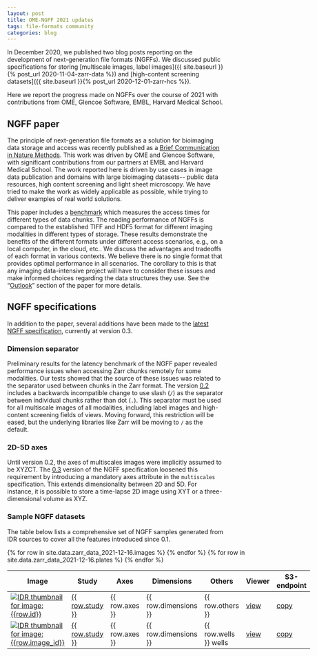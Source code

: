 ```yaml
---
layout: post
title: OME-NGFF 2021 updates
tags: file-formats community
categories: blog
---
```


In December 2020, we published two blog posts reporting on the development of
next-generation file formats (NGFFs). We discussed public specifications for
storing [multiscale images, label images]({{ site.baseurl }}{% post_url 2020-11-04-zarr-data %})
and [high-content screening datasets]({{ site.baseurl }}{% post_url 2020-12-01-zarr-hcs %}).

Here we report the progress made on NGFFs over the course of 2021 with contributions from OME, Glencoe Software, EMBL, Harvard Medical School.


## NGFF paper

The principle of next-generation file formats as a solution for bioimaging
data storage and access was recently published as a
[Brief Communication in Nature Methods](https://www.nature.com/articles/s41592-021-01326-w).
This work was driven by OME and Glencoe Software, with significant
contributions from our partners at EMBL and Harvard Medical School. The work
reported here is driven by use cases in image data publication and domains
with large bioimaging datasets-- public data resources, high content screening
and light sheet microscopy. We have tried to make the work as widely
applicable as possible, while trying to deliver examples of real world
solutions.

This paper includes a
[benchmark](https://github.com/ome/bioimage-latency-benchmark) which measures
the access times for different types of  data chunks. The reading performance
of NGFFs is compared to the established TIFF and HDF5 format for different
imaging modalities in different types of storage. These results demonstrate
the benefits of the different formats under different access scenarios, e.g.,
on a local computer, in the cloud, etc..  We discuss the advantages and
tradeoffs of each format in various contexts.  We believe there is no single
format that provides optimal performance in all scenarios. The corollary to
this is that any imaging data-intensive project will have to consider these
issues and make informed choices regarding the data structures they use. See
the “[Outlook](https://www.nature.com/articles/s41592-021-01326-w#Sec4)”
section of the paper for more details.

## NGFF specifications

In addition to the paper, several additions have been made to the
[latest NGFF specification](https://ngff.openmicroscopy.org/latest/), currently at version 0.3.

### Dimension separator

Preliminary results for the latency benchmark of the NGFF paper revealed
performance issues when accessing Zarr chunks remotely for some modalities.
Our tests showed that the source of these issues was related to the separator
used between chunks in the Zarr format. The version
[0.2](https://ngff.openmicroscopy.org/0.2) includes a backwards incompatible
change to use slash (`/`) as the separator between individual chunks rather
than dot (`.`). This separator must be used for all multiscale images of all
modalities, including label images and high-content screening fields of views.
Moving forward, this restriction will be eased, but the underlying libraries
like Zarr will be moving to `/` as the default.

### 2D-5D axes

Until version 0.2, the axes of multiscales images were implicitly assumed to
be XYZCT. The [0.3](https://ngff.openmicroscopy.org/0.3/) version of the NGFF
specification loosened this requirement by introducing a mandatory axes
attribute in the `multiscales` specification. This extends  dimensionality
between 2D and 5D. For instance, it is possible to store a time-lapse 2D image
using XYT or a three-dimensional volume as XYZ.

### Sample NGFF datasets

The table below lists a comprehensive set of NGFF samples generated from IDR sources to cover all the features introduced since 0.1.

<div class="row">
    <div class="small-12 small-centered medium-12 medium-centered columns">
        <div class="row horizontal">
            <table>
                <thead>
                    <th>Image</th>
                    <th>Study</th>
                    <th>Axes</th>
                    <th>Dimensions</th>
                    <th>Others</th>
                    <th title="View the data in vizarr">Viewer</th>
                    <th title="Link to the data in OME-Zarr format (not for viewing!)">S3-endpoint</th>
                </thead>
                <tbody>
                {% for row in site.data.zarr_data_2021-12-16.images %}
                    <tr>
                        <td>
                            <a href="https://idr.openmicroscopy.org/webclient/?show=image-{{ row.id }}">
                                <img alt="IDR thumbnail for image:{{row.id}}"  style="margin:0" src="https://idr.openmicroscopy.org/webclient/render_thumbnail/{{row.id}}/"/>
                            </a>
                        </td>
                        <td>
                            <a title="Study {{ row.study }} in IDR" href="https://idr.openmicroscopy.org/search/?query=Name:{{ row.study }}">{{ row.study }}</a>
                        </td>
                        <td>{{ row.axes }}</td>
                        <td>{{ row.dimensions }}</td>
                        <td>{{ row.others }}</td>
                        <td>
                            <a title="Open in viewer above" target='vizarr' href="https://hms-dbmi.github.io/vizarr/?source=https://uk1s3.embassy.ebi.ac.uk/idr/zarr/v0.3/{{ row.study }}{{ row.experiment }}/{{ row.id }}.zarr">
                                view
                            </a>
                        </td>
                        <td>
                            <a title="S3 endpoint. Not for viewing!" href="https://uk1s3.embassy.ebi.ac.uk/idr/zarr/v0.3/{{ row.study }}{{ row.experiment }}/{{ row.id }}.zarr">
                                copy
                            </a>
                        </td>
                    </tr>
                {% endfor %}
                {% for row in site.data.zarr_data_2021-12-16.plates %}
                    <tr>
                        <td>
                            <a href="https://idr.openmicroscopy.org/webclient/?show=plate-{{ row.id }}">
                                <img alt="IDR thumbnail for image:{{row.image_id}}" style="margin:0" src="https://idr.openmicroscopy.org/webclient/render_thumbnail/{{row.image_id}}/"/>
                            </a>
                        </td>
                        <td>
                            <a title="Study {{ row.study }} in IDR" href="https://idr.openmicroscopy.org/search/?query=Name:{{ row.study }}">{{ row.study }}</a>
                        </td>
                        <td>{{ row.axes }}</td>
                        <td>{{ row.dimensions }}</td>
                        <td>{{ row.wells }} wells</td>
                        <td>
                            <a title="Open in viewer above" target='vizarr' href="https://hms-dbmi.github.io/vizarr/?source=https://uk1s3.embassy.ebi.ac.uk/idr/zarr/v0.3/{{ row.study }}{{ row.screen }}/{{ row.id }}.zarr">
                                view
                            </a>
                        </td>
                        <td>
                            <a title="S3 endpoint. Not for viewing!" href="https://uk1s3.embassy.ebi.ac.uk/idr/zarr/v0.3/{{ row.study }}{{ row.screen }}/{{ row.id }}.zarr">
                                copy
                            </a>
                        </td>
                    </tr>
                {% endfor %}
                </tbody>
            </table>
        </div>
    </div>
</div>
